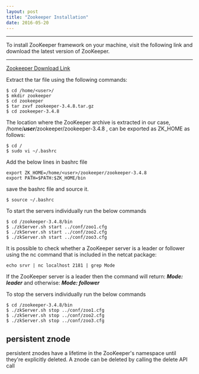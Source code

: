 ```yaml
---
layout: post
title: "Zookeeper Installation"
date: 2016-05-20
---
```

* * *
To install ZooKeeper framework on your machine, visit the following link and download the latest version of ZooKeeper.

* * *

[Zookeeper Download Link](http://zookeeper.apache.org/releases.html)


Extract the tar file using the following commands:

```
$ cd /home/<user>/
$ mkdir zookeeper
$ cd zookeeper
$ tar zxvf zookeeper-3.4.8.tar.gz
$ cd zookeeper-3.4.8
```

The location where the ZooKeeper archive is extracted in our case, /home/***user***/zookeeper/zookeeper-3.4.8 , can be exported as ZK_HOME as follows:

```
$ cd /
$ sudo vi ~/.bashrc
```
Add the below lines in bashrc file

```
export ZK_HOME=/home/<user>/zookeeper/zookeeper-3.4.8
export PATH=$PATH:$ZK_HOME/bin
```

save the bashrc file and source it.

```
$ source ~/.bashrc
```

To start the servers individually run the below commands

```
$ cd /zookeeper-3.4.8/bin
$ ./zkServer.sh start ../conf/zoo1.cfg
$ ./zkServer.sh start ../conf/zoo2.cfg
$ ./zkServer.sh start ../conf/zoo3.cfg
```

It is possible to check whether a ZooKeeper server is a leader or follower using the nc command that is included in the netcat package:

```
echo srvr | nc localhost 2181 | grep Mode
```

If the ZooKeeper server is a leader then the command will return: ***Mode: leader*** and otherwise: ***Mode: follower***


To stop the servers individually run the below commands

```
$ cd /zookeeper-3.4.8/bin
$ ./zkServer.sh stop ../conf/zoo1.cfg
$ ./zkServer.sh stop ../conf/zoo2.cfg
$ ./zkServer.sh stop ../conf/zoo3.cfg
```


persistent znode
----------------------
persistent znodes have a lifetime in the ZooKeeper's namespace until they're explicitly deleted. A znode can be deleted by calling the delete API call
